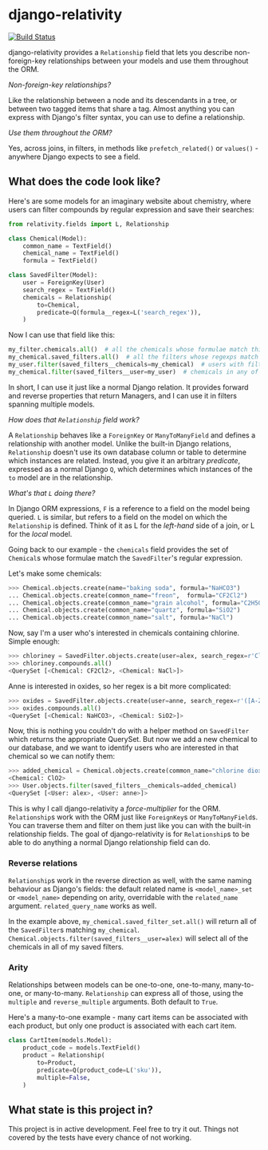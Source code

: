 # django-relativity

[![Build Status](https://travis-ci.org/AlexHill/django-relativity.svg?branch=master)](https://travis-ci.org/AlexHill/django-relativity)

django-relativity provides a `Relationship` field that lets you describe non-foreign-key relationships between your models and use them throughout the ORM.

_Non-foreign-key relationships?_

Like the relationship between a node and its descendants in a tree, or between two tagged items that share a tag. Almost anything you can express with Django's filter syntax, you can use to define a relationship.

_Use them throughout the ORM?_

Yes, across joins, in filters, in methods like `prefetch_related()` or `values()` - anywhere Django expects to see a field.

## What does the code look like?

Here's are some models for an imaginary website about chemistry, where users can filter compounds by regular expression and save their searches:

```python
from relativity.fields import L, Relationship

class Chemical(Model):
    common_name = TextField()
    chemical_name = TextField()
    formula = TextField()

class SavedFilter(Model):
    user = ForeignKey(User)
    search_regex = TextField()
    chemicals = Relationship(
        to=Chemical,
        predicate=Q(formula__regex=L('search_regex')),
    )
```

Now I can use that field like this:

```python
my_filter.chemicals.all()  # all the chemicals whose formulae match this filter
my_chemical.saved_filters.all()  # all the filters whose regexps match this chemical
my_user.filter(saved_filters__chemicals=my_chemical)  # users with filters matching this chemical
my_chemical.filter(saved_filters__user=my_user)  # chemicals in any of this user's filters
```

In short, I can use it just like a normal Django relation. It provides forward and reverse properties that return Managers, and I can use it in filters spanning multiple models.

_How does that `Relationship` field work?_

A `Relationship` behaves like a `ForeignKey` or `ManyToManyField` and defines a relationship with another model. Unlike the built-in Django relations, `Relationship` doesn't use its own database column or table to determine which instances are related. Instead, you give it an arbitrary _predicate_, expressed as a normal Django `Q`, which determines which instances of the `to` model are in the relationship.

_What's that `L` doing there?_

In Django ORM expressions, `F` is a reference to a field on the model being queried. `L` is similar, but refers to a field on the model on which the `Relationship` is defined. Think of it as L for the _left-hand_ side of a join, or L for the _local_ model.

Going back to our example - the `chemicals` field provides the set of `Chemical`s whose formulae match the `SavedFilter`'s regular expression.

Let's make some chemicals:

```python
>>> Chemical.objects.create(name="baking soda", formula="NaHCO3")
... Chemical.objects.create(common_name="freon",  formula="CF2Cl2")
... Chemical.objects.create(common_name="grain alcohol", formula="C2H5OH")
... Chemical.objects.create(common_name="quartz", formula="SiO2")
... Chemical.objects.create(common_name="salt", formula="NaCl")
```

Now, say I'm a user who's interested in chemicals containing chlorine. Simple enough:

```python
>>> chloriney = SavedFilter.objects.create(user=alex, search_regex=r'Cl')
>>> chloriney.compounds.all()
<QuerySet [<Chemical: CF2Cl2>, <Chemical: NaCl>]>
```

Anne is interested in oxides, so her regex is a bit more complicated:

```python
>>> oxides = SavedFilter.objects.create(user=anne, search_regex=r'([A-Z][a-z]?\d*)O(\d+|(?!H))')
>>> oxides.compounds.all()
<QuerySet [<Chemical: NaHCO3>, <Chemical: SiO2>]>
```

Now, this is nothing you couldn't do with a helper method on `SavedFilter` which returns the appropriate QuerySet. But now we add a new chemical to our database, and we want to identify users who are interested in that chemical so we can notify them:

```python
>>> added_chemical = Chemical.objects.create(common_name="chlorine dioxide", chemical_name="chlorine dioxide", formula="ClO2")
<Chemical: ClO2>
>>> User.objects.filter(saved_filters__chemicals=added_chemical)
<QuerySet [<User: alex>, <User: anne>]>
```

This is why I call django-relativity a _force-multiplier_ for the ORM. `Relationship`s work with the ORM just like `ForeignKey`s or `ManyToManyField`s. You can traverse them and filter on them just like you can with the built-in relationship fields. The goal of django-relativity is for `Relationship`s to be able to do anything a normal Django relationship field can do.

### Reverse relations

`Relationship`s work in the reverse direction as well, with the same naming behaviour as Django's fields: the default related name is `<model_name>_set` or `<model_name>` depending on arity, overridable with the `related_name` argument. `related_query_name` works as well.

In the example above, `my_chemical.saved_filter_set.all()` will return all of the `SavedFilter`s matching `my_chemical`. `Chemical.objects.filter(saved_filters__user=alex)` will select all of the chemicals in all of my saved filters.

### Arity

Relationships between models can be one-to-one, one-to-many, many-to-one, or many-to-many. `Relationship` can express all of those, using the `multiple` and `reverse_multiple` arguments. Both default to `True`.

Here's a many-to-one example - many cart items can be associated with each product, but only one product is associated with each cart item.

```python
class CartItem(models.Model):
    product_code = models.TextField()
    product = Relationship(
        to=Product,
        predicate=Q(product_code=L('sku')),
        multiple=False,
    )
```

## What state is this project in?

This project is in active development. Feel free to try it out. Things not covered by the tests have every chance of not working.
